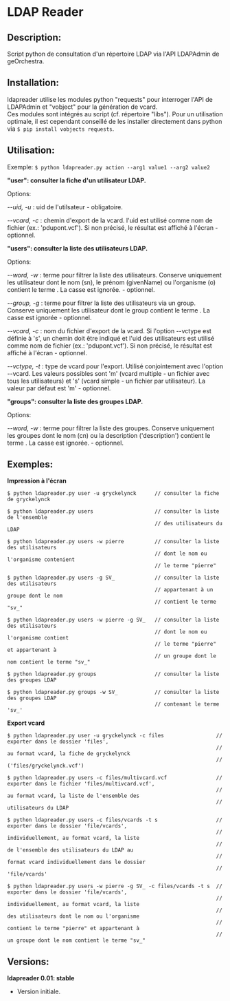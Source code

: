 # LDAP Reader

## Description:

Script python de consultation d'un répertoire LDAP via l'API LDAPAdmin de geOrchestra.


## Installation:

ldapreader utilise les modules python "requests" pour interroger l'API de LDAPAdmin et "vobject" pour la génération de vcard.  
Ces modules sont intégrés au script (cf. répertoire "libs").
Pour un utilisation optimale, il est cependant conseillé de les installer directement dans python via ```$ pip install vobjects requests```.


## Utilisation:

Exemple: ```$ python ldapreader.py action --arg1 value1 --arg2 value2```


**"user": consulter la fiche d'un utilisateur LDAP.**

Options:

*--uid, -u <uid>*       : uid de l'utilsateur - obligatoire.  

*--vcard, -c <path>*    : chemin d'export de la vcard. l'uid est utilisé comme nom de fichier (ex.: 'pdupont.vcf'). Si non précisé, le résultat est affiché à l'écran - optionnel.  


**"users": consulter la liste des utilisateurs LDAP.**

Options:

*--word, -w <word>*     : terme pour filtrer la liste des utilisateurs. Conserve uniquement les utilisateur dont le nom (sn), le prénom (givenName) ou l'organisme (o) contient le terme <word>. La casse est ignorée. - optionnel.  

*--group, -g <group>*   : terme pour filtrer la liste des utilisateurs via un group. Conserve uniquement les utilisateur dont le group contient le terme <group>. La casse est ignorée - optionnel.  

*--vcard, -c <file>*    : nom du fichier d'export de la vcard. Si l'option --vctype est définie à 's', un chemin doit être indiqué et l'uid des utilisateurs est utilisé comme nom de fichier (ex.: 'pdupont.vcf'). Si non précisé, le résultat est affiché à l'écran - optionnel.  

*--vctype, -t <type>*   : type de vcard pour l'export. Utilisé conjointement avec l'option --vcard. Les valeurs possibles sont 'm' (vcard multiple - un fichier avec tous les utilisateurs) et 's' (vcard simple - un fichier par utilisateur). La valeur par défaut est 'm' - optionnel.  


**"groups": consulter la liste des groupes LDAP.**

Options:

*--word, -w <word>* : terme pour filtrer la liste des groupes. Conserve uniquement les groupes dont le nom (cn) ou la description ('description') contient le terme <word>. La casse est ignorée. - optionnel.


## Exemples:

**Impression à l'écran**

```
$ python ldapreader.py user -u gryckelynck      // consulter la fiche de gryckelynck

$ python ldapreader.py users                    // consulter la liste de l'ensemble 
                                                // des utilisateurs du LDAP

$ python ldapreader.py users -w pierre          // consulter la liste des utilisateurs 
                                                // dont le nom ou l'organisme contenient 
                                                // le terme "pierre"

$ python ldapreader.py users -g SV_             // consulter la liste des utilisateurs 
                                                // appartenant à un groupe dont le nom 
                                                // contient le terme "sv_"

$ python ldapreader.py users -w pierre -g SV_   // consulter la liste des utilisateurs 
                                                // dont le nom ou l'organisme contient 
                                                // le terme "pierre" et appartenant à 
                                                // un groupe dont le nom contient le terme "sv_" 

$ python ldapreader.py groups                   // consulter la liste des groupes LDAP

$ python ldapreader.py groups -w SV_            // consulter la liste des groupes LDAP 
                                                // contenant le terme 'sv_'
```


**Export vcard**

```
$ python ldapreader.py user -u gryckelynck -c files                 // exporter dans le dossier 'files', 
                                                                    // au format vcard, la fiche de gryckelynck 
                                                                    // ('files/gryckelynck.vcf')

$ python ldapreader.py users -c files/multivcard.vcf                // exporter dans le fichier 'files/multivcard.vcf',
                                                                    // au format vcard, la liste de l'ensemble des 
                                                                    // utilisateurs du LDAP

$ python ldapreader.py users -c files/vcards -t s                   // exporter dans le dossier 'file/vcards', 
                                                                    // individuellement, au format vcard, la liste
                                                                    // de l'ensemble des utilisateurs du LDAP au 
                                                                    // format vcard individuellement dans le dossier 
                                                                    // 'file/vcards'

$ python ldapreader.py users -w pierre -g SV_ -c files/vcards -t s  // exporter dans le dossier 'file/vcards',
                                                                    // individuellement, au format vcard, la liste 
                                                                    // des utilisateurs dont le nom ou l'organisme 
                                                                    // contient le terme "pierre" et appartenant à 
                                                                    // un groupe dont le nom contient le terme "sv_" 
```

## Versions:

**ldapreader 0.01: stable**  

- Version initiale.
